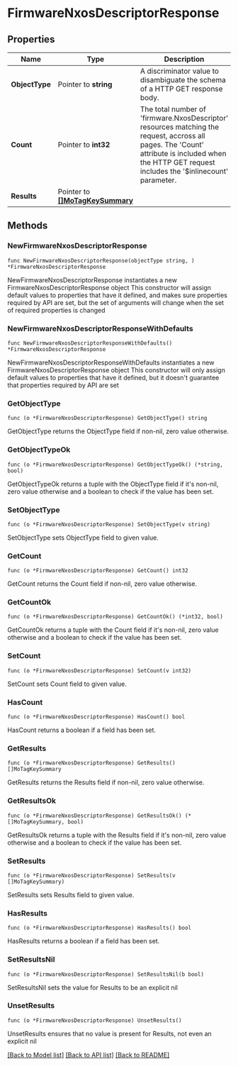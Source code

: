 # FirmwareNxosDescriptorResponse

## Properties

Name | Type | Description | Notes
------------ | ------------- | ------------- | -------------
**ObjectType** | Pointer to **string** | A discriminator value to disambiguate the schema of a HTTP GET response body. | 
**Count** | Pointer to **int32** | The total number of &#39;firmware.NxosDescriptor&#39; resources matching the request, accross all pages. The &#39;Count&#39; attribute is included when the HTTP GET request includes the &#39;$inlinecount&#39; parameter. | [optional] 
**Results** | Pointer to [**[]MoTagKeySummary**](MoTagKeySummary.md) |  | [optional] 

## Methods

### NewFirmwareNxosDescriptorResponse

`func NewFirmwareNxosDescriptorResponse(objectType string, ) *FirmwareNxosDescriptorResponse`

NewFirmwareNxosDescriptorResponse instantiates a new FirmwareNxosDescriptorResponse object
This constructor will assign default values to properties that have it defined,
and makes sure properties required by API are set, but the set of arguments
will change when the set of required properties is changed

### NewFirmwareNxosDescriptorResponseWithDefaults

`func NewFirmwareNxosDescriptorResponseWithDefaults() *FirmwareNxosDescriptorResponse`

NewFirmwareNxosDescriptorResponseWithDefaults instantiates a new FirmwareNxosDescriptorResponse object
This constructor will only assign default values to properties that have it defined,
but it doesn't guarantee that properties required by API are set

### GetObjectType

`func (o *FirmwareNxosDescriptorResponse) GetObjectType() string`

GetObjectType returns the ObjectType field if non-nil, zero value otherwise.

### GetObjectTypeOk

`func (o *FirmwareNxosDescriptorResponse) GetObjectTypeOk() (*string, bool)`

GetObjectTypeOk returns a tuple with the ObjectType field if it's non-nil, zero value otherwise
and a boolean to check if the value has been set.

### SetObjectType

`func (o *FirmwareNxosDescriptorResponse) SetObjectType(v string)`

SetObjectType sets ObjectType field to given value.


### GetCount

`func (o *FirmwareNxosDescriptorResponse) GetCount() int32`

GetCount returns the Count field if non-nil, zero value otherwise.

### GetCountOk

`func (o *FirmwareNxosDescriptorResponse) GetCountOk() (*int32, bool)`

GetCountOk returns a tuple with the Count field if it's non-nil, zero value otherwise
and a boolean to check if the value has been set.

### SetCount

`func (o *FirmwareNxosDescriptorResponse) SetCount(v int32)`

SetCount sets Count field to given value.

### HasCount

`func (o *FirmwareNxosDescriptorResponse) HasCount() bool`

HasCount returns a boolean if a field has been set.

### GetResults

`func (o *FirmwareNxosDescriptorResponse) GetResults() []MoTagKeySummary`

GetResults returns the Results field if non-nil, zero value otherwise.

### GetResultsOk

`func (o *FirmwareNxosDescriptorResponse) GetResultsOk() (*[]MoTagKeySummary, bool)`

GetResultsOk returns a tuple with the Results field if it's non-nil, zero value otherwise
and a boolean to check if the value has been set.

### SetResults

`func (o *FirmwareNxosDescriptorResponse) SetResults(v []MoTagKeySummary)`

SetResults sets Results field to given value.

### HasResults

`func (o *FirmwareNxosDescriptorResponse) HasResults() bool`

HasResults returns a boolean if a field has been set.

### SetResultsNil

`func (o *FirmwareNxosDescriptorResponse) SetResultsNil(b bool)`

 SetResultsNil sets the value for Results to be an explicit nil

### UnsetResults
`func (o *FirmwareNxosDescriptorResponse) UnsetResults()`

UnsetResults ensures that no value is present for Results, not even an explicit nil

[[Back to Model list]](../README.md#documentation-for-models) [[Back to API list]](../README.md#documentation-for-api-endpoints) [[Back to README]](../README.md)


